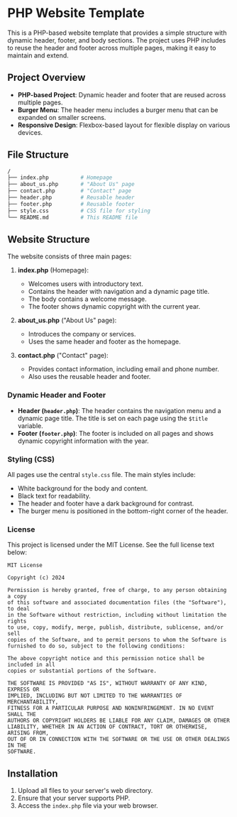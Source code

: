 # PHP Website Template

This is a PHP-based website template that provides a simple structure with dynamic header, footer, and body sections. The project uses PHP includes to reuse the header and footer across multiple pages, making it easy to maintain and extend.

## Project Overview

- **PHP-based Project**: Dynamic header and footer that are reused across multiple pages.
- **Burger Menu**: The header menu includes a burger menu that can be expanded on smaller screens.
- **Responsive Design**: Flexbox-based layout for flexible display on various devices.

## File Structure

```bash
/
├── index.php          # Homepage
├── about_us.php       # "About Us" page
├── contact.php        # "Contact" page
├── header.php         # Reusable header
├── footer.php         # Reusable footer
├── style.css          # CSS file for styling
└── README.md          # This README file
```

## Website Structure

The website consists of three main pages:

1. **index.php** (Homepage):
    - Welcomes users with introductory text.
    - Contains the header with navigation and a dynamic page title.
    - The body contains a welcome message.
    - The footer shows dynamic copyright with the current year.

2. **about_us.php** ("About Us" page):
    - Introduces the company or services.
    - Uses the same header and footer as the homepage.

3. **contact.php** ("Contact" page):
    - Provides contact information, including email and phone number.
    - Also uses the reusable header and footer.

### Dynamic Header and Footer

- **Header (`header.php`)**: The header contains the navigation menu and a dynamic page title. The title is set on each page using the `$title` variable.
- **Footer (`footer.php`)**: The footer is included on all pages and shows dynamic copyright information with the year.

### Styling (CSS)

All pages use the central `style.css` file. The main styles include:
- White background for the body and content.
- Black text for readability.
- The header and footer have a dark background for contrast.
- The burger menu is positioned in the bottom-right corner of the header.

### License

This project is licensed under the MIT License. See the full license text below:

```
MIT License

Copyright (c) 2024

Permission is hereby granted, free of charge, to any person obtaining a copy
of this software and associated documentation files (the "Software"), to deal
in the Software without restriction, including without limitation the rights
to use, copy, modify, merge, publish, distribute, sublicense, and/or sell
copies of the Software, and to permit persons to whom the Software is
furnished to do so, subject to the following conditions:

The above copyright notice and this permission notice shall be included in all
copies or substantial portions of the Software.

THE SOFTWARE IS PROVIDED "AS IS", WITHOUT WARRANTY OF ANY KIND, EXPRESS OR
IMPLIED, INCLUDING BUT NOT LIMITED TO THE WARRANTIES OF MERCHANTABILITY,
FITNESS FOR A PARTICULAR PURPOSE AND NONINFRINGEMENT. IN NO EVENT SHALL THE
AUTHORS OR COPYRIGHT HOLDERS BE LIABLE FOR ANY CLAIM, DAMAGES OR OTHER
LIABILITY, WHETHER IN AN ACTION OF CONTRACT, TORT OR OTHERWISE, ARISING FROM,
OUT OF OR IN CONNECTION WITH THE SOFTWARE OR THE USE OR OTHER DEALINGS IN THE
SOFTWARE.
```

## Installation

1. Upload all files to your server's web directory.
2. Ensure that your server supports PHP.
3. Access the `index.php` file via your web browser.
